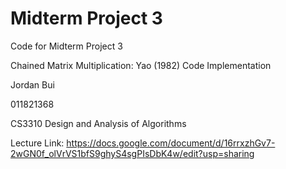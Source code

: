 # Midterm Project 3
Code for Midterm Project 3

Chained Matrix Multiplication: Yao (1982) Code Implementation

Jordan Bui

011821368

CS3310 Design and Analysis of Algorithms

Lecture Link: https://docs.google.com/document/d/16rrxzhGv7-2wGN0f_olVrVS1bfS9ghyS4sgPIsDbK4w/edit?usp=sharing



